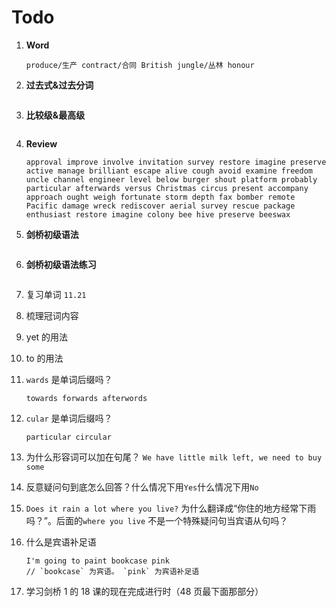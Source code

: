 # Todo

1. **Word**

   ```
   produce/生产 contract/合同 British jungle/丛林 honour
   ```

2. **过去式&过去分词**

   ```

   ```

3. **比较级&最高级**

   ```

   ```

4. **Review**

   ```
   approval improve involve invitation survey restore imagine preserve active manage brilliant escape alive cough avoid examine freedom uncle channel engineer level below burger shout platform probably particular afterwards versus Christmas circus present accompany approach ought weigh fortunate storm depth fax bomber remote Pacific damage wreck rediscover aerial survey rescue package enthusiast restore imagine colony bee hive preserve beeswax
   ```

5. **剑桥初级语法**

   ```

   ```

6. **剑桥初级语法练习**

   ```

   ```

7. 复习单词 `11.21`

8. 梳理冠词内容

9. yet 的用法

10. to 的用法

11. `wards` 是单词后缀吗？

    ```
    towards forwards afterwords
    ```

12. `cular` 是单词后缀吗？

    ```
    particular circular
    ```

13. 为什么形容词可以加在句尾？ `We have little milk left, we need to buy some`

14. 反意疑问句到底怎么回答？什么情况下用`Yes`什么情况下用`No`

15. `Does it rain a lot where you live?` 为什么翻译成“你住的地方经常下雨吗？”。后面的`where you live` 不是一个特殊疑问句当宾语从句吗？

16. 什么是宾语补足语

    ```
    I'm going to paint bookcase pink
    // `bookcase` 为宾语。 `pink` 为宾语补足语
    ```

17. 学习剑桥 1 的 18 课的现在完成进行时（48 页最下面那部分）
